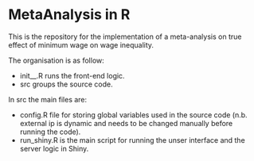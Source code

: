 # MetaAnalysis in R
This is the repository for the implementation of a meta-analysis on true effect of minimum wage on wage inequality.

The organisation is as follow:
- init__.R runs the front-end logic.
- src groups the source code.

In src the main files are:
- config.R file for storing global variables used in the source code (n.b. external ip is dynamic and needs to be changed manually before running the code).
- run_shiny.R is the main script for running the unser interface and the server logic in Shiny.